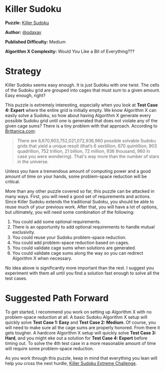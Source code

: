 # Killer Sudoku

__Puzzle:__ [Killer Sudoku](https://www.codingame.com/training/medium/killer-sudoku-solver)

__Author:__ [@odaxav](https://www.codingame.com/profile/23863af73ab30aa34c1abeb77f21de4e2878884)

__Published Difficulty:__ Medium

__Algorithm X Complexity:__ Would You Like a Bit of Everything???

# Strategy

Killer Sudoku seems easy enough. It is just Sudoku with one twist. The cells of the Sudoku grid are grouped into cages that must sum to a given amount. Easy enough, right?

This puzzle is extremely interesting, especially when you look at __Test Case 4: Expert__ where the entire grid is initially empty. We know Algorithm X can easily solve a Sudoku, so how about having Algorithm X generate every possible Sudoku grid until one is generated that does not violate any of the given cage sums? There is a tiny problem with that approach. According to [Brittanica.com]( https://www.britannica.com/story/will-we-ever-run-out-of-sudoku-puzzles):

>There are 6,670,903,752,021,072,936,960 possible solvable Sudoku grids that yield a unique result (that’s 6 sextillion, 670 quintillion, 903 quadrillion, 752 trillion, 21 billion, 72 million, 936 thousand, 960 in case you were wondering). That's way more than the number of stars in the universe.

Unless you have a tremendous amount of computing power and a good amount of time on your hands, some problem-space reduction will be critical.

More than any other puzzle covered so far, this puzzle can be attacked in many ways. First, you will need a good set of requirements and actions. Since Killer Sudoku extends the traditional Sudoku, you should be able to reuse much of your previous work. After that, you will have a lot of options, but ultimately, you will need some combination of the following:

1.	You could add some optional requirements.
2.	There is an opportunity to add optional requirements to handle mutual exclusivity.
3.	You could reuse your Sudoku problem-space reduction.
4.	You could add problem-space reduction based on cages.
5.	You could validate cage sums when solutions are generated.
6.	You could validate cage sums along the way so you can redirect Algorithm X when necessary.

No idea above is significantly more important than the rest. I suggest you experiment with them all until you find a solution fast enough to solve all the test cases.

# Suggested Path Forward

To get started, I recommend you work on setting up Algorithm X with no problem-space reduction at all. A basic Sudoku Algorithm X setup will quickly solve __Test Case 1: Easy__ and __Test Case 2: Medium__. Of course, you will need to make sure all the cage sums are properly honored. From there it gets tougher. A hardcore Algorithm X setup will quickly solve __Test Case 3: Hard__, and you might eke out a solution for __Test Case 4: Expert__ before timing out. To solve the 4th test case in a more reasonable amount of time will require some problem-space reduction.

As you work through this puzzle, keep in mind that everything you lean will help you cross the next hurdle, [Killer Sudoku Extreme Challenge]( https://www.codingame.com/training/hard/killer-sudoku-extreme-challenge).
